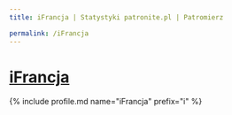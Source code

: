 ```yaml
---
title: iFrancja | Statystyki patronite.pl | Patromierz

permalink: /iFrancja
---
```


# [iFrancja](https://patronite.pl/iFrancja)

{% include profile.md name="iFrancja" prefix="i" %}

